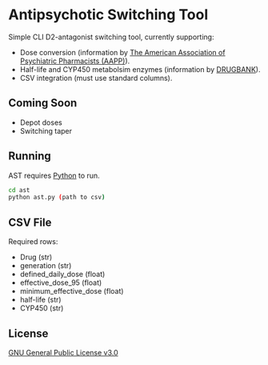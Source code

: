 # Antipsychotic Switching Tool

Simple CLI D2-antagonist switching tool, currently supporting:
- Dose conversion (information by [The American Association of Psychiatric Pharmacists (AAPP)]).
- Half-life and CYP450 metabolsim enzymes (information by [DRUGBANK]).
- CSV integration (must use standard columns).

## Coming Soon
- Depot doses
- Switching taper

## Running

AST requires [Python] to run.

```sh
cd ast
python ast.py (path to csv)
```

## CSV File

Required rows:
- Drug (str)
- generation (str)
- defined_daily_dose (float)
- effective_dose_95 (float)
- minimum_effective_dose (float)
- half-life (str)
- CYP450 (str)

## License
[GNU General Public License v3.0]

[//]: # (These are reference links used in the body of this note and get stripped out when the markdown processor does its job. There is no need to format nicely because it shouldn't be seen. Thanks SO - http://stackoverflow.com/questions/4823468/store-comments-in-markdown-syntax)

   [The American Association of Psychiatric Pharmacists (AAPP)]: <https://aapp.org/guideline/essentials/antipsychotic-dose-equivalents>
   [Python]: <https://www.python.org/>
   [DRUGBANK]: <https://go.drugbank.com/>
   [public repository]: https://github.com/patriciogtrz/ast
   [GNU General Public License v3.0]: <https://choosealicense.com/licenses/gpl-3.0/>
